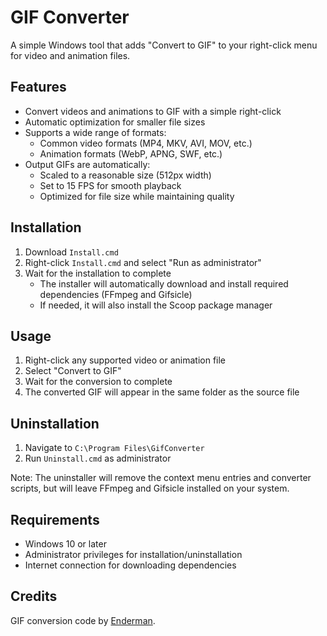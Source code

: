 # GIF Converter

A simple Windows tool that adds "Convert to GIF" to your right-click menu for video and animation files.

## Features

- Convert videos and animations to GIF with a simple right-click
- Automatic optimization for smaller file sizes
- Supports a wide range of formats:
  - Common video formats (MP4, MKV, AVI, MOV, etc.)
  - Animation formats (WebP, APNG, SWF, etc.)
- Output GIFs are automatically:
  - Scaled to a reasonable size (512px width)
  - Set to 15 FPS for smooth playback
  - Optimized for file size while maintaining quality

## Installation

1. Download `Install.cmd`
2. Right-click `Install.cmd` and select "Run as administrator"
3. Wait for the installation to complete
   - The installer will automatically download and install required dependencies (FFmpeg and Gifsicle)
   - If needed, it will also install the Scoop package manager

## Usage

1. Right-click any supported video or animation file
2. Select "Convert to GIF"
3. Wait for the conversion to complete
4. The converted GIF will appear in the same folder as the source file

## Uninstallation

1. Navigate to `C:\Program Files\GifConverter`
2. Run `Uninstall.cmd` as administrator

Note: The uninstaller will remove the context menu entries and converter scripts, but will leave FFmpeg and Gifsicle installed on your system.

## Requirements

- Windows 10 or later
- Administrator privileges for installation/uninstallation
- Internet connection for downloading dependencies

## Credits

GIF conversion code by [Enderman](https://x.com/endermanch).

